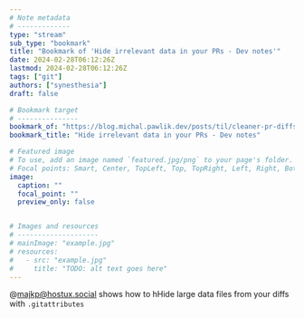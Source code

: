 ```yaml
---
# Note metadata
# -------------
type: "stream"
sub_type: "bookmark"
title: "Bookmark of 'Hide irrelevant data in your PRs - Dev notes'"
date: 2024-02-28T06:12:26Z
lastmod: 2024-02-28T06:12:26Z
tags: ["git"]
authors: ["synesthesia"]
draft: false

# Bookmark target
# ---------------
bookmark_of: "https://blog.michal.pawlik.dev/posts/til/cleaner-pr-diffs/"
bookmark_title: "Hide irrelevant data in your PRs - Dev notes"

# Featured image
# To use, add an image named `featured.jpg/png` to your page's folder.
# Focal points: Smart, Center, TopLeft, Top, TopRight, Left, Right, BottomLeft, Bottom, BottomRight.
image:
  caption: ""
  focal_point: ""
  preview_only: false


# Images and resources
# --------------------
# mainImage: "example.jpg"
# resources:
#   - src: "example.jpg"
#     title: "TODO: alt text goes here"
---
```

@majkp@hostux.social shows how to hHide large data files from your diffs with `.gitattributes`
